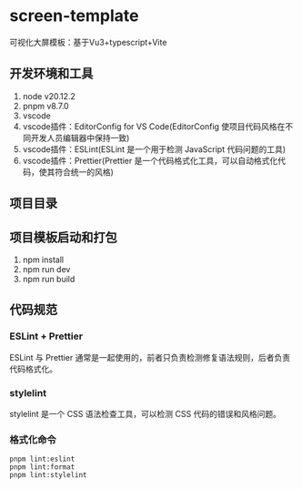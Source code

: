 # screen-template

可视化大屏模板：基于Vu3+typescript+Vite

## 开发环境和工具
1. node v20.12.2
2. pnpm v8.7.0
3. vscode
4. vscode插件：EditorConfig for VS Code(EditorConfig 使项目代码风格在不同开发人员编辑器中保持一致) 
5. vscode插件：ESLint(ESLint 是一个用于检测 JavaScript 代码问题的工具)
6. vscode插件：Prettier(Prettier 是一个代码格式化工具，可以自动格式化代码，使其符合统一的风格)

## 项目目录


## 项目模板启动和打包
1. npm install
2. npm run dev
3. npm run build

## 代码规范
### ESLint + Prettier
ESLint 与 Prettier 通常是一起使用的，前者只负责检测修复语法规则，后者负责代码格式化。
### stylelint
stylelint 是一个 CSS 语法检查工具，可以检测 CSS 代码的错误和风格问题。

### 格式化命令

```text
pnpm lint:eslint
pnpm lint:format
pnpm lint:stylelint
```


